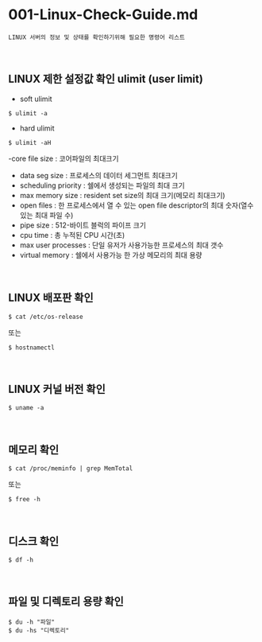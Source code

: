 # 001-Linux-Check-Guide.md
~~~
LINUX 서버의 정보 및 상태를 확인하기위해 필요한 명령어 리스트
~~~
<br>

## LINUX 제한 설정값 확인 ulimit (user limit)
- soft ulimit
```shell
$ ulimit -a
```
- hard ulimit
```shell
$ ulimit -aH
```
-core file size : 코어파일의 최대크기
- data seg size : 프로세스의 데이터 세그먼트 최대크기
- scheduling priority : 쉘에서 생성되는 파일의 최대 크기
- max memory size : resident set size의 최대 크기(메모리 최대크기)
- open files : 한 프로세스에서 열 수 있는 open file descriptor의 최대 숫자(열수 있는 최대 파일 수)
- pipe size : 512-바이트 블럭의 파이프 크기
- cpu time : 총 누적된 CPU 시간(초)
- max user processes : 단일 유저가 사용가능한 프로세스의 최대 갯수
- virtual memory : 쉘에서 사용가능 한 가상 메모리의 최대 용량
<br>

## LINUX 배포판 확인
```shell
$ cat /etc/os-release
```
또는
```shell
$ hostnamectl 
```
<br>

## LINUX 커널 버전 확인
```shell
$ uname -a
```
<br>

## 메모리 확인
```shell
$ cat /proc/meminfo | grep MemTotal
```
또는
```shell
$ free -h
```
<br>

## 디스크 확인 
```shell
$ df -h
```
<br>

## 파일 및 디렉토리 용량 확인
```shell
$ du -h "파일"
$ du -hs "디렉토리" 
```
<br><br>
